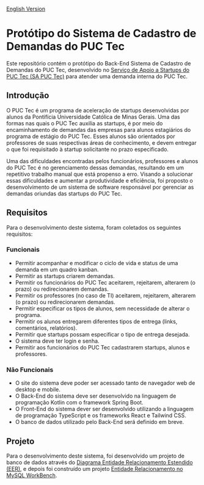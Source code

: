 [English Version](README.EN.md)

# Protótipo do Sistema de Cadastro de Demandas do PUC Tec

Este repositório contém o protótipo do Back-End Sistema de Cadastro de Demandas do PUC Tec, desenvolvido no [Serviço de Apoio a Startups do PUC Tec (SA PUC Tec)](https://www.pucminas.br/puctec/Paginas/default.aspx) para atender uma demanda interna do PUC Tec.

## Introdução

O PUC Tec é um programa de aceleração de startups desenvolvidas por alunos da Pontifícia Universidade Católica de Minas Gerais. Uma das formas nas quais o PUC Tec auxilia as startups, é por meio do encaminhamento de demandas das empresas para alunos estagiários do programa de estágio do PUC Tec. Esses alunos são orientados por professores de suas respectivas áreas de conhecimento, e devem entregar o que foi requisitado à startup solicitante no prazo especificado.

Uma das dificuldades encontradas pelos funcionários, professores e alunos do PUC Tec é no gerenciamento dessas demandas, resultando em um repetitivo trabalho manual que está propenso a erro. Visando a solucionar essas dificuldades e aumentar a produtividade e eficiência, foi proposto o desenvolvimento de um sistema de software responsável por gerenciar as demandas oriundas das startups do PUC Tec.

## Requisitos

Para o desenvolvimento deste sistema, foram coletados os seguintes requisitos:

### Funcionais

- Permitir acompanhar e modificar o ciclo de vida e status de uma demanda em um quadro
  kanban.
- Permitir as startups criarem demandas.
- Permitir os funcionários do PUC Tec aceitarem, rejeitarem, alterarem (o prazo) ou
  redirecionarem demandas.
- Permitir os professores (no caso de TI) aceitarem, rejeitarem, alterarem (o prazo) ou
  redirecionarem demandas.
- Permitir especificar os tipos de alunos, sem necessidade de alterar o programa.
- Permitir os alunos entregarem diferentes tipos de entrega (links, comentários, relatórios).
- Permitir que startups possam especificar o tipo de entrega desejada.
- O sistema deve ter login e senha.
- Permitir aos funcionários do PUC Tec cadastrarem startups, alunos e professores.

### Não Funcionais

- O site do sistema deve poder ser acessado tanto de navegador web de desktop e mobile.
- O Back-End do sistema deve ser desenvolvido na linguagem de programação Kotlin com o
  framework Spring Boot.
- O Front-End do sistema dever ser desenvolvido utilizando a linguagem de programação TypeScript e os frameworks React e Tailwind CSS.
- O banco de dados utilizado pelo Back-End será definido em breve.

## Projeto

Para o desenvolvimento deste sistema, foi desenvolvido um projeto de banco de dados através do [Diagrama Entidade Relacionamento Estendido (EER)](./docs/Diagrama_Entidade_Relacionamento_Estendido.png), e depois foi construído um projeto [Entidade Relacionamento no MySQL WorkBench](./docs/MySQL_Model.mwb).

